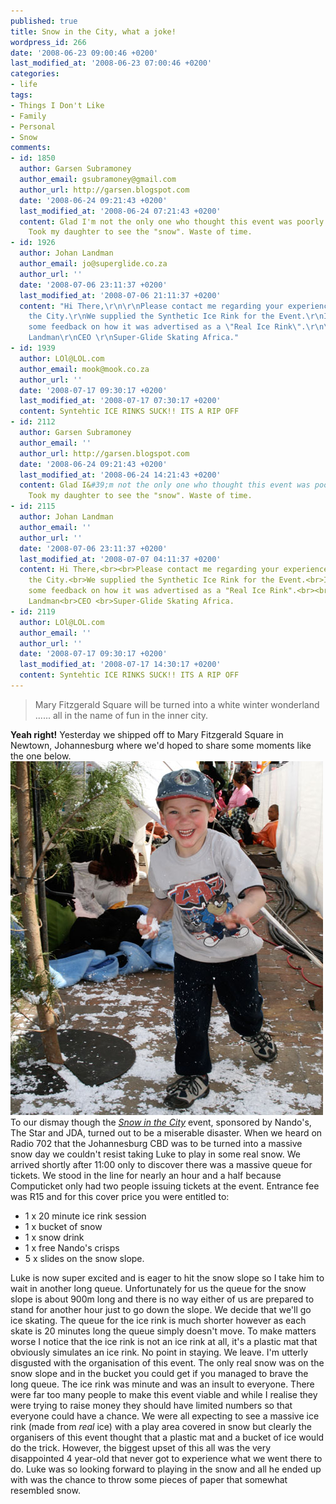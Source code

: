 ```yaml
---
published: true
title: Snow in the City, what a joke!
wordpress_id: 266
date: '2008-06-23 09:00:46 +0200'
last_modified_at: '2008-06-23 07:00:46 +0200'
categories:
- life
tags:
- Things I Don't Like
- Family
- Personal
- Snow
comments:
- id: 1850
  author: Garsen Subramoney
  author_email: gsubramoney@gmail.com
  author_url: http://garsen.blogspot.com
  date: '2008-06-24 09:21:43 +0200'
  last_modified_at: '2008-06-24 07:21:43 +0200'
  content: Glad I'm not the only one who thought this event was poorly organised.
    Took my daughter to see the "snow". Waste of time.
- id: 1926
  author: Johan Landman
  author_email: jo@superglide.co.za
  author_url: ''
  date: '2008-07-06 23:11:37 +0200'
  last_modified_at: '2008-07-06 21:11:37 +0200'
  content: "Hi There,\r\n\r\nPlease contact me regarding your experience at Snow in
    the City.\r\nWe supplied the Synthetic Ice Rink for the Event.\r\nI need to get
    some feedback on how it was advertised as a \"Real Ice Rink\".\r\n\r\nThanks\r\nJohan
    Landman\r\nCEO \r\nSuper-Glide Skating Africa."
- id: 1939
  author: LOl@LOL.com
  author_email: mook@mook.co.za
  author_url: ''
  date: '2008-07-17 09:30:17 +0200'
  last_modified_at: '2008-07-17 07:30:17 +0200'
  content: Syntehtic ICE RINKS SUCK!! ITS A RIP OFF
- id: 2112
  author: Garsen Subramoney
  author_email: ''
  author_url: http://garsen.blogspot.com
  date: '2008-06-24 09:21:43 +0200'
  last_modified_at: '2008-06-24 14:21:43 +0200'
  content: Glad I&#39;m not the only one who thought this event was poorly organised.
    Took my daughter to see the "snow". Waste of time.
- id: 2115
  author: Johan Landman
  author_email: ''
  author_url: ''
  date: '2008-07-06 23:11:37 +0200'
  last_modified_at: '2008-07-07 04:11:37 +0200'
  content: Hi There,<br><br>Please contact me regarding your experience at Snow in
    the City.<br>We supplied the Synthetic Ice Rink for the Event.<br>I need to get
    some feedback on how it was advertised as a "Real Ice Rink".<br><br>Thanks<br>Johan
    Landman<br>CEO <br>Super-Glide Skating Africa.
- id: 2119
  author: LOl@LOL.com
  author_email: ''
  author_url: ''
  date: '2008-07-17 09:30:17 +0200'
  last_modified_at: '2008-07-17 14:30:17 +0200'
  content: Syntehtic ICE RINKS SUCK!! ITS A RIP OFF
---
```

<blockquote>Mary Fitzgerald Square will be turned into a white winter wonderland ...... all in the name of fun in the inner city. 
</blockquote>
<strong>Yeah right!</strong>
Yesterday we shipped off to Mary Fitzgerald Square in Newtown, Johannesburg where we'd hoped to share some moments like the one below.
<img src="/assets/images/uploads/2008/06/luke-snow_opt.jpg" alt="Image" title="Luke playing in the Snow..." width="500" height="566" class="alignnone size-full wp-image-267" />
To our dismay though the <em><a href="http://www.joburg.org.za/content/view/2612/168/">Snow in the City</a></em> event, sponsored by Nando's, The Star and JDA, turned out to be a miserable disaster.
When we heard on Radio 702 that the Johannesburg CBD was to be turned into a massive snow day we couldn't resist taking Luke to play in some real snow.
We arrived shortly after 11:00 only to discover there was a massive queue for tickets. We stood in the line for nearly an hour and a half because Computicket only had two people issuing tickets at the event.
Entrance fee was R15 and for this cover price you were entitled to:
<ul>
<li>1 x 20 minute ice rink session</li>
<li>1 x bucket of snow</li>
<li>1 x snow drink</li>
<li>1 x free Nando's crisps</li>
<li>5 x slides on the snow slope.</li>
</ul>
Luke is now super excited and is eager to hit the snow slope so I take him to wait in another long queue. Unfortunately for us the queue for the snow slope is about 900m long and there is no way either of us are prepared to stand for another hour just to go down the slope.
We decide that we'll go ice skating. The queue for the ice rink is much shorter however as each skate is 20 minutes long the queue simply doesn't move. To make matters worse I notice that the ice rink is not an ice rink at all, it's a plastic mat that obviously simulates an ice rink.
No point in staying. We leave.
I'm utterly disgusted with the organisation of this event. The only real snow was on the snow slope and in the bucket you could get if you managed to brave the long queue. The ice rink was minute and was an insult to everyone.
There were far too many people to make this event viable and while I realise they were trying to raise money they should have limited numbers so that everyone could have a chance.
We were all expecting to see a massive ice rink (made from <em>real</em> ice) with a play area covered in snow but clearly the organisers of this event thought that a plastic mat and a bucket of ice would do the trick.
However, the biggest upset of this all was the very disappointed 4 year-old that never got to experience what we went there to do. Luke was so looking forward to playing in the snow and all he ended up with was the chance to throw some pieces of paper that somewhat resembled snow.
